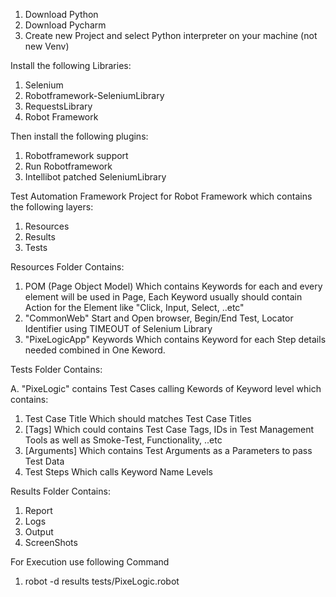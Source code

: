 1. Download Python
2. Download Pycharm
3. Create new Project and select Python interpreter on your machine (not new Venv)

Install the following Libraries:
  1. Selenium
  2. Robotframework-SeleniumLibrary
  3. RequestsLibrary
  4. Robot Framework
  
Then install the following plugins:
  1. Robotframework support
  2. Run Robotframework
  3. Intellibot patched SeleniumLibrary
  
Test Automation Framework Project for Robot Framework which contains the following layers:
1.	Resources
2.	Results 
3.	Tests


Resources Folder Contains:

1.	POM (Page Object Model) Which contains Keywords for each and every element will be used in Page, Each Keyword usually should contain Action for the Element like "Click, Input, Select, ..etc"
2.	"CommonWeb" Start and Open browser, Begin/End Test, Locator Identifier using TIMEOUT of Selenium Library
3.	"PixeLogicApp" Keywords Which contains Keyword for each Step details needed combined in One Keword.


Tests Folder Contains:

A.	"PixeLogic" contains Test Cases calling Kewords of Keyword level which contains:

1.	Test Case Title Which should matches Test Case Titles
2.	[Tags] Which could contains Test Case Tags, IDs in Test Management Tools as well as Smoke-Test, Functionality, ..etc
3.	[Arguments] Which contains Test Arguments as a Parameters to pass Test Data
4.	Test Steps Which calls Keyword Name Levels
    
Results Folder Contains:
1.	Report
2.	Logs
3.	Output
4.	ScreenShots
    
For Execution use following Command

1.	robot -d results tests/PixeLogic.robot
